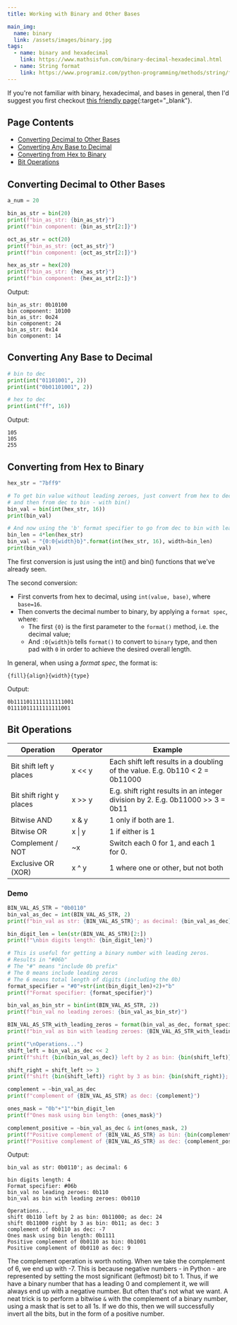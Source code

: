 ```yaml
---
title: Working with Binary and Other Bases

main_img:
  name: binary
  link: /assets/images/binary.jpg
tags: 
  - name: binary and hexadecimal
    link: https://www.mathsisfun.com/binary-decimal-hexadecimal.html
  - name: String format
    link: https://www.programiz.com/python-programming/methods/string/format
---
```


If you're not familiar with binary, hexadecimal, and bases in general, then I'd suggest you first checkout [this friendly page](https://www.mathsisfun.com/binary-decimal-hexadecimal.html){:target="_blank"}.

## Page Contents

- [Converting Decimal to Other Bases](#converting-decimal-to-other-bases)
- [Converting Any Base to Decimal](#converting-any-base-to-decimal)
- [Converting from Hex to Binary](#converting-from-hex-to-binary)
- [Bit Operations](#bit-operations)

## Converting Decimal to Other Bases

```python
a_num = 20

bin_as_str = bin(20)
print(f"bin_as_str: {bin_as_str}")
print(f"bin component: {bin_as_str[2:]}")

oct_as_str = oct(20)
print(f"bin_as_str: {oct_as_str}")
print(f"bin component: {oct_as_str[2:]}")

hex_as_str = hex(20)
print(f"bin_as_str: {hex_as_str}")
print(f"bin component: {hex_as_str[2:]}")
```

Output:

```text
bin_as_str: 0b10100
bin component: 10100
bin_as_str: 0o24
bin component: 24
bin_as_str: 0x14
bin component: 14
```

## Converting Any Base to Decimal

```python
# bin to dec
print(int("01101001", 2))
print(int("0b01101001", 2))

# hex to dec
print(int("ff", 16))
```

Output:

```text
105
105
255
```

## Converting from Hex to Binary

```python
hex_str = "7bff9"

# To get bin value without leading zeroes, just convert from hex to dec - with int(),
# and then from dec to bin - with bin()
bin_val = bin(int(hex_str, 16))
print(bin_val)

# And now using the 'b' format specifier to go from dec to bin with leading zeroes
bin_len = 4*len(hex_str)
bin_val = "{0:0{width}b}".format(int(hex_str, 16), width=bin_len)
print(bin_val)
```

The first conversion is just using the int() and bin() functions that we've already seen.

The second conversion:

- First converts from hex to decimal, using `int(value, base)`, where `base=16`.
- Then converts the decimal number to binary, by applying a `format spec`, where:
  - The first `{0}` is the first parameter to the `format()` method, i.e. the decimal value;
  - And `:0{width}b` tells `format()` to convert to `binary` type, and then pad with `0` in order to achieve the desired overall length.

In general, when using a _format spec_, the format is:

```
{fill}{align}{width}{type}
```

Output:

```text
0b1111011111111111001
01111011111111111001
```

## Bit Operations

|Operation|Operator|Example|
|---------|--------|-------|
|Bit shift left y places|x << y|Each shift left results in a doubling of the value. E.g. 0b110 < 2 = 0b11000|
|Bit shift right y places|x >> y|E.g. shift right results in an integer division by 2. E.g. 0b11000 >> 3 = 0b11|
|Bitwise AND|x & y|1 only if both are 1.|
|Bitwise OR|x \| y|1 if either is 1|
|Complement / NOT|~x|Switch each 0 for 1, and each 1 for 0.
|Exclusive OR (XOR)|x ^ y|1 where one or other, but not both

### Demo

```python
BIN_VAL_AS_STR = "0b0110"
bin_val_as_dec = int(BIN_VAL_AS_STR, 2)
print(f"bin_val as str: {BIN_VAL_AS_STR}'; as decimal: {bin_val_as_dec}")

bin_digit_len = len(str(BIN_VAL_AS_STR)[2:])
print(f"\nbin digits length: {bin_digit_len}")

# This is useful for getting a binary number with leading zeros.
# Results in "#06b"
# The "#" means "include 0b prefix"
# The 0 means include leading zeros
# The 6 means total length of digits (including the 0b)
format_specifier = "#0"+str(int(bin_digit_len)+2)+"b"
print(f"Format specifier: {format_specifier}")

bin_val_as_bin_str = bin(int(BIN_VAL_AS_STR, 2))
print(f"bin_val no leading zeroes: {bin_val_as_bin_str}")

BIN_VAL_AS_STR_with_leading_zeros = format(bin_val_as_dec, format_specifier)
print(f"bin_val as bin with leading zeroes: {BIN_VAL_AS_STR_with_leading_zeros}")

print("\nOperations...")
shift_left = bin_val_as_dec << 2
print(f"shift {bin(bin_val_as_dec)} left by 2 as bin: {bin(shift_left)}; as dec: {shift_left}")

shift_right = shift_left >> 3
print(f"shift {bin(shift_left)} right by 3 as bin: {bin(shift_right)}; as dec: {shift_right}")

complement = ~bin_val_as_dec
print(f"complement of {BIN_VAL_AS_STR} as dec: {complement}")

ones_mask = "0b"+"1"*bin_digit_len
print(f"Ones mask using bin length: {ones_mask}")

complement_positive = ~bin_val_as_dec & int(ones_mask, 2)
print(f"Positive complement of {BIN_VAL_AS_STR} as bin: {bin(complement_positive)}")
print(f"Positive complement of {BIN_VAL_AS_STR} as dec: {complement_positive}")
```

Output:

```text
bin_val as str: 0b0110'; as decimal: 6

bin digits length: 4
Format specifier: #06b
bin_val no leading zeroes: 0b110
bin_val as bin with leading zeroes: 0b0110

Operations...
shift 0b110 left by 2 as bin: 0b11000; as dec: 24
shift 0b11000 right by 3 as bin: 0b11; as dec: 3
complement of 0b0110 as dec: -7
Ones mask using bin length: 0b1111
Positive complement of 0b0110 as bin: 0b1001
Positive complement of 0b0110 as dec: 9
```

The complement operation is worth noting.  When we take the complement of 6, we end up with -7.  This is because negative numbers - in Python - are represented by setting the most significant (leftmost) bit to 1. Thus, if we have a binary number that has a leading 0 and complement it, we will always end up with a negative number.  But often that's not what we want. A neat trick is to perform a bitwise `&` with the complement of a binary number, using a mask that is set to all 1s. If we do this, then we will successfully invert all the bits, but in the form of a positive number.